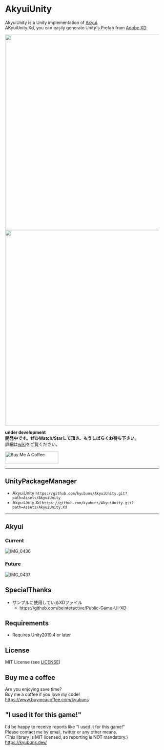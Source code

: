 # AkyuiUnity

AkyuiUnity is a Unity implementation of [Akyui](https://github.com/kyubuns/Akyui).  
AKyuiUnity.Xd, you can easily generate Unity's Prefab from [Adobe XD](https://www.adobe.com/products/xd.html).

<img width="640" src="https://user-images.githubusercontent.com/961165/105800564-5d6f0c00-5fda-11eb-9a05-b42132ae66cd.jpg">
<img width="640" src="https://user-images.githubusercontent.com/961165/105802939-a4133500-5fdf-11eb-851e-d068a53945d8.png">

**under development**  
**開発中です。ぜひWatch/Starして頂き、もうしばらくお待ち下さい。**  
詳細は[wiki](https://github.com/kyubuns/AkyuiUnity/wiki)をご覧ください。

<a href="https://www.buymeacoffee.com/kyubuns" target="_blank"><img src="https://cdn.buymeacoffee.com/buttons/default-orange.png" alt="Buy Me A Coffee" height="41" width="174"></a>

---

## UnityPackageManager
- AkyuiUnity `https://github.com/kyubuns/AkyuiUnity.git?path=Assets/AkyuiUnity`
- AkyuiUnity.Xd `https://github.com/kyubuns/AkyuiUnity.git?path=Assets/AkyuiUnity.Xd`

---

## Akyui

### Current

![IMG_0436](https://user-images.githubusercontent.com/961165/105034364-b7cd1180-5a9c-11eb-9e47-c275f24c8275.jpg)

### Future

![IMG_0437](https://user-images.githubusercontent.com/961165/105034369-b8fe3e80-5a9c-11eb-85f5-edcaf64ae02a.jpg)

## SpecialThanks

- サンプルに使用しているXDファイル
  - https://github.com/beinteractive/Public-Game-UI-XD

## Requirements

- Requires Unity2019.4 or later

## License

MIT License (see [LICENSE](LICENSE))

## Buy me a coffee

Are you enjoying save time?  
Buy me a coffee if you love my code!  
https://www.buymeacoffee.com/kyubuns

## "I used it for this game!"

I'd be happy to receive reports like "I used it for this game!"  
Please contact me by email, twitter or any other means.  
(This library is MIT licensed, so reporting is NOT mandatory.)  
https://kyubuns.dev/
